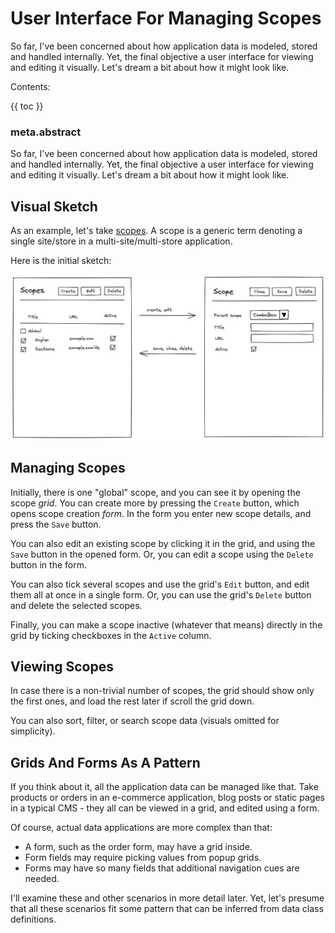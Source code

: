 # User Interface For Managing Scopes

So far, I've been concerned about how application data is modeled, stored and handled internally. Yet, the final objective a user interface for viewing and editing it visually. Let's dream a bit about how it might look like.

Contents:

{{ toc }}

### meta.abstract

So far, I've been concerned about how application data is modeled, stored and handled internally. Yet, the final objective a user interface for viewing and editing it visually. Let's dream a bit about how it might look like.

## Visual Sketch 

As an example, let's take [scopes](../11/17-data-database.md#scopes). A scope is a generic term denoting a single site/store in a multi-site/multi-store application.

Here is the initial sketch:

![Grids And Forms](grids-and-forms.png)

## Managing Scopes

Initially, there is one "global" scope, and you can see it by opening the scope *grid*. You can create more by pressing the `Create` button, which opens scope creation *form*. In the form you enter new scope details, and press the `Save` button. 

You can also edit an existing scope by clicking it in the grid, and using the `Save` button in the opened form. Or, you can edit a scope using the `Delete` button in the form.

You can also tick several scopes and use the grid's `Edit` button, and edit them all at once in a single form. Or, you can use the grid's `Delete` button and delete the selected scopes.  

Finally, you can make a scope inactive (whatever that means) directly in the grid by ticking checkboxes in the `Active` column.

## Viewing Scopes

In case there is a non-trivial number of scopes, the grid should show only the first ones, and load the rest later if scroll the grid down.

You can also sort, filter, or search scope data (visuals omitted for simplicity).  

## Grids And Forms As A Pattern

If you think about it, all the application data can be managed like that. Take products or orders in an e-commerce application, blog posts or static pages in a typical CMS - they all can be viewed in a grid, and edited using a form.  

Of course, actual data applications are more complex than that:

* A form, such as the order form, may have a grid inside. 
* Form fields may require picking values from popup grids.
* Forms may have so many fields that additional navigation cues are needed. 

I'll examine these and other scenarios in more detail later. Yet, let's presume that all these scenarios fit some pattern that can be inferred from data class definitions.